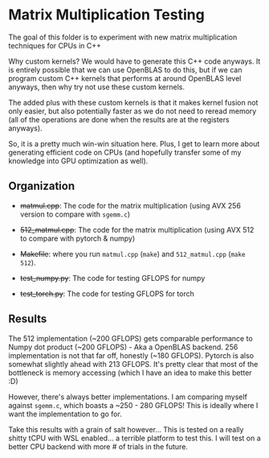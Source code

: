 # Matrix Multiplication Testing

The goal of this folder is to experiment with new matrix multiplication techniques for CPUs in C++

Why custom kernels? We would have to generate this C++ code anyways. It is entirely possible that we can use OpenBLAS to do this, but if we can program custom C++ kernels that performs at around OpenBLAS level anyways, then why try not use these custom kernels.

The added plus with these custom kernels is that it makes kernel fusion not only easier, but also potentially faster as we do not need to reread memory (all of the operations are done when the results are at the registers anyways).

So, it is a pretty much win-win situation here. Plus, I get to learn more about generating efficient code on CPUs (and hopefully transfer some of my knowledge into GPU optimization as well).

## Organization

* ~~matmul.cpp~~: The code for the matrix multiplication (using AVX 256 version to compare with `sgemm.c`)

* ~~512_matmul.cpp~~: The code for the matrix multiplication (using AVX 512 to compare with pytorch & numpy)

* ~~Makefile~~: where you run `matmul.cpp` (`make`) and `512_matmul.cpp` (`make 512`). 

* ~~test_numpy.py~~: The code for testing GFLOPS for numpy

* ~~test_torch.py~~: The code for testing GFLOPS for torch

## Results

The 512 implementation (~200 GFLOPS) gets comparable performance to Numpy dot product (~200 GFLOPS) - Aka a OpenBLAS backend. 256 implementation is not that far off, honestly (~180 GFLOPS). Pytorch is also somewhat slightly ahead with 213 GFLOPS. It's pretty clear that most of the bottleneck is memory accessing (which I have an idea to make this better :D)

However, there's always better implementations. I am comparing myself against `sgemm.c`, which boasts a ~250 - 280 GFLOPS! This is ideally where I want the implementation to go for.

Take this results with a grain of salt however... This is tested on a really shitty tCPU with WSL enabled... a terrible platform to test this. I will test on a better CPU backend with more # of trials in the future.